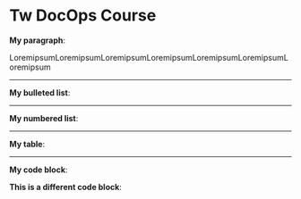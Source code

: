 # Tw DocOps Course

**My paragraph**:

LoremipsumLoremipsumLoremipsumLoremipsumLoremipsumLoremipsumLoremipsum

---
**My bulleted list**:



---
**My numbered list**:



---
**My table**:



---
**My code block**:




**This is a different code block**:

